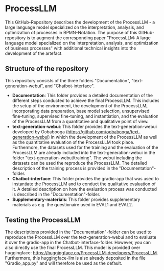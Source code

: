 # ProcessLLM

This GitHub-Repository describes the development of the  ProcessLLM - a large language model specialized on the interpretation, analysis, and optimization of processes in BPMN-Notation. The purpose of this GitHub-repository is to augment the corresponding paper "ProcessLLM: A large language model specialized on the interpretation, analysis, and optimization of business processes" with additional technical insights into the development of the artefact.

## Structure of the repository
This repository consists of the three folders "Documentation", "text-generation-webui", and "Chatbot-interface".
- **Documentation**: This folder provides a detailed documentation of the different steps conducted to achieve the final ProcessLLM. This includes the setup of the environment, the development of the ProcessLLM, incorporating data preparation, base model selection, unsupervised fine-tuning, supervised fine-tuning, and instantiation, and the evaluation of the ProcessLLM from a quantitative and qualitative point of view.
- **text-generation-webui**: This folder provides the text-generation-webui developed by Oobabooga (https://github.com/oobabooga/text-generation-webui) in which the development of the ProcessLLM as well as the quantitative evaluation of the ProcessLLM took place. Furthermore, the datasets used for the training and the evaluation of the ProcessLLM are already included into the text-generation-webui in the folder "text-generation-webui/training". The webui including the datasets can be used the reproduce the ProcessLLM. The detailed description of the training process is provided in the "Documentation"-folder.
- **Chatbot-interface**: This folder provides the gradio-app that was used to instantiate the ProcessLLM and to conduct the qualitative evaluation of it. A detailed description on how the evaluation process was conducted is described in the "Documentation"-folder.
- **Supplementary-materials**: This folder provides supplementary materials as e.g. the questionaire used in EVAL1 and EVAL2.

## Testing the ProcessLLM
The descriptions provided in the "Documentation"-folder can be used to reproduce the ProcessLLM over the text-generation-webui and to evaluate it over the gradio-app in the Chatbot-interface-folder. However, you can also directly use the final ProcessLLM. This model is provided over huggingface: https://huggingface.co/ProcessLLM-developers/ProcessLLM. Furthermore, this huggingface-llm is also already deposited in the file "Gradio_app.py" and will therefore be used as the default.

